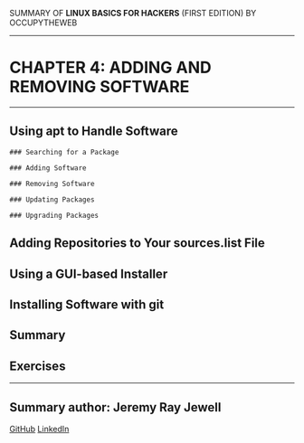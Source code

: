 SUMMARY OF 
**LINUX BASICS FOR HACKERS** 
(FIRST EDITION) BY OCCUPYTHEWEB

---

# CHAPTER 4: ADDING AND REMOVING SOFTWARE

---

## Using apt to Handle Software

	### Searching for a Package

	### Adding Software
	
	### Removing Software

	### Updating Packages

	### Upgrading Packages

## Adding Repositories to Your sources.list File

## Using a GUI-based Installer

## Installing Software with git

## Summary

## Exercises

---

## Summary author: **Jeremy Ray Jewell**
[GitHub](https://github.com/jeremyrayjewell)
[LinkedIn](https://www.linkedin.com/in/jeremyrayjewell)
